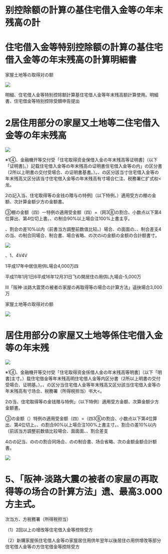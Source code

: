 # 别控除额の計算の基住宅借入金等の年末残高の計

# 住宅借入金等特别控除额の計算の基住宅借入金等の年末残高の計算明細書

家屋土地等の取得对の额

![](https://www.nta.go.jp/tmp/9727d7dd-b815-4a5a-9e0e-846a350e24aa/images/36a31591bb79afa314fd935d58ba89868e8d9923624801c9dec28ca2f5f21fb9.jpg)

明細、住宅借人金等特别控除额計算基住宅借人金等年末残高额計算使用。明細書、住宅借金等特别控除受類申告提出

# 2居住用部分の家屋又土地等二住宅借入金等の年末残高

![](https://www.nta.go.jp/tmp/9727d7dd-b815-4a5a-9e0e-846a350e24aa/images/a8fd93d74469f372d09c1c8510d8724c29c8d67d5c64daaf9fc7bbe34628ea6a.jpg)

※1④、金融機开等交付受「住宅取得资金保借入金の年末残高等证明書\]（以下「证明書\]。）記载住宅借入金等の年末残高の证明書住宅借入金等の内」の区分書（2所以上明書の交付受場合、の证明書基書。）。、の区分該当寸住宅借入金等の年末残高又区分該当寸住宅借入金等の年末残高有寸場合仁注、税務署仁扩式权<龙。

2の記入当、住宅取得等の金钱の贈与の特例\]（以下特例。）適用受方の棚の金额、次計算金额少方の金额書。

③棚の金额（四）一特例の適用受金额（四）=（网3⑧の割合、小数点以下第4位算出、第4位切上書。、の制合90%以上場合注100%上書主亨。

、割合の差10%以内（前書当方調整前数值比较。）場合、の面面の、、制合差支4の当、の制合同場合、制合書、場合省略、の次のiの金额の金额の合計额書寸。

![](https://www.nta.go.jp/tmp/9727d7dd-b815-4a5a-9e0e-846a350e24aa/images/dd8986e8e3a02414d708147b1f3508361b916b88d5966b7f6c82be1e8fcd2cd1.jpg)

、1、4V4V

1平成17年中居住用供L場合4,000万四

平成11年1月1日6平成16年12月31日飞の開居住の用供L九場合-5,000万

Ⅲ「阪神·淡路大震煲の被者の家屋の再取得等の場合の計算方法」遥抉場合3,000万

家屋土地等の取得对の额

![](https://www.nta.go.jp/tmp/9727d7dd-b815-4a5a-9e0e-846a350e24aa/images/3c51e23a0846e149f5166f3a0aeae4f8502bab1eb904031736a3ed7444a8509d.jpg)

# 居住用部分の家屋又土地等係住宅借入金等の年末残

![](https://www.nta.go.jp/tmp/9727d7dd-b815-4a5a-9e0e-846a350e24aa/images/02d7333eef7d653f84a481f0b8060fc7cccdc8ad80a055dab21cda639c548c1f.jpg)

※1④、金融機开等交付受「住宅取得资金係借人金の年末残高等明書\]（以下「明書\]主寸。）载住宅借金等年末残高明住宅借人金等内区分書（2所以上明書の交付受場合、证明基。）。、の区分当住宅借人金等年末残高又区分該当住宅借入金等の年末残高有寸场合、税務署（所得税担当）书大<。

2の当、住宅取得等の金钱赠与特例」（以下特例）適用受方金额、次算金额少方金额書。

③の金额（）特例の適用受金额（四）=（四3⑧の割合、小数点以下第4位算出、第4位切上。、の割合90%以上場合注100%上書主寸。、割合の差10%以内（前該当方調整前数值比较場合、面面面、、割合差支

4のの記当、ののの割合同场合、のの制合書、场合省略、次の金额金额合計额書。

![](https://www.nta.go.jp/tmp/9727d7dd-b815-4a5a-9e0e-846a350e24aa/images/55a9a2001cebf036978822f483fe21d64551c8d7c1491b8bebc55a74bac8a7aa.jpg)

# 5、「阪神·淡路大震の被者の家屋の再取得等の场合の計算方法」遗、最高3.000方主式。

次当方、方税務署（所得税担当）

（1）2回以上の增改等住宅借入金等控除受方

（2）新購家屋係住宅借人金等の家屋居住用供年翌年以後居住の用供增改等部分住宅借人金等の方住宅借金等控除受方